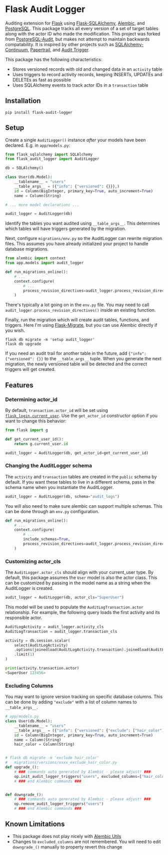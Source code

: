 # Flask Audit Logger

Auditing extension for [Flask](https://flask.palletsprojects.com/en/3.0.x/) using [Flask-SQLAlchemy](https://flask-sqlalchemy.palletsprojects.com/en/3.1.x/), [Alembic](https://alembic.sqlalchemy.org/en/latest/index.html), and [PostgreSQL](https://www.postgresql.org/).
This package tracks all every version of a set of target tables along with the actor ID who made the modification.
This project was forked from [PostgreSQL-Audit](https://github.com/kvesteri/postgresql-audit), but makes not attempt to maintain backwards compatability.
It is inspired by other projects such as [SQLAlchemy-Continuum](https://github.com/kvesteri/SQLAlchemy-Continuum), [Papertrail](https://github.com/airblade/paper_trail), and [Audit Trigger](https://github.com/2ndQuadrant/audit-trigger).

This package has the following characteristics:
- Stores versioned records with old and changed data in an `activity` table
- Uses triggers to record activity records, keeping INSERTs, UPDATEs and DELETEs as fast as possible
- Uses SQLAlchemy events to track actor IDs in a `transaction` table


## Installation
```
pip install flask-audit-logger
```

## Setup
Create a single `AuditLogger()` instance _after_ your models have been declared. E.g. in `app/models.py`:
```python
from flask_sqlalchemy import SQLAlchemy
from flask_audit_logger import AuditLogger

db = SQLAlchemy()

class User(db.Model):
    __tablename__ = "users"
    __table_args__ = ({"info": {"versioned": {}}},)
    id = Column(BigInteger, primary_key=True, auto_increment=True)
    name = Column(String)

# ... more model declarations ...

audit_logger = AuditLogger(db)
```
Identify the tables you want audited using `__table_args__`.
This determines which tables will have triggers generated by the migration.

Next, configure `migrations/env.py` so the AuditLogger can rewrite migration files.
This assumes you have already initialized your project to handle database migrations.
```python
from alembic import context
from app.models import audit_logger

def run_migrations_online():
    # ...
    context.configure(
        # ...
        process_revision_directives=audit_logger.process_revision_directives,
    )
```
There's typically a lot going on in the `env.py` file.
You may need to call `audit_logger.process_revision_directives()` inside an existing function.

Finally, run the migration which will create audit tables, functions, and triggers.
Here I'm using [Flask-Migrate](https://flask-migrate.readthedocs.io/en/latest/), but you can use Alembic directly if you wish.
```
flask db migrate -m 'setup audit_logger'
flask db upgrade
```
If you need an audit trail for another table in the future, add `{"info": {"versioned": {}}` to the `__table_args__` tuple.
When you generate the next migration, the newly versioned table will be detected and the correct triggers will get created. 


## Features
### Determining actor_id
By default, `transaction.actor_id` will be set using [`flask_login.current_user`](https://flask-login.readthedocs.io/en/latest/#flask_login.current_user).
Use the `get_actor_id` constructor option if you want to change this behavior:
```python
from flask import g

def get_current_user_id():
    return g.current_user.id

audit_logger = AuditLogger(db, get_actor_id=get_current_user_id)
```

### Changing the AuditLogger schema
The `activity` and `transaction` tables are created in the `public` schema by default.
If you want these tables to live in a different schema, pass in the schema name when you instantiate the AuditLogger.
```python
audit_logger = AuditLogger(db, schema="audit_logs")
```

You will also need to make sure alembic can support multiple schemas.
This can be done through an `env.py` configuration.
```python
def run_migrations_online():
    # ...
    context.configure(
        # ...
        include_schemas=True,
        process_revision_directives=audit_logger.process_revision_directives,
    )
```

### Customizing actor_cls
The `AuditLogger.actor_cls` should align with your current_user type.
By default, this package assumes the `User` model is also the actor class.
This can be customized by passing in the model name as a string when the AuditLogger is created.
```python
audit_logger = AuditLogger(db, actor_cls="SuperUser")
```
This model will be used to populate the `AuditLogTransaction.actor` relationship.
For example, the following query loads the first activity and its responsible actor.
```python
AuditLogActivity = audit_logger.activity_cls
AuditLogTransaction = audit_logger.transaction_cls

activity = db.session.scalar(
    select(AuditLogActivity)
    .options(joinedload(AuditLogActivity.transaction).joinedload(AuditLogTransaction.actor))
    .limit(1)
)

print(activity.transaction.actor)
<SuperUser 123456>
```


### Excluding Columns
You may want to ignore version tracking on specific database columns.
This can be done by adding `"exclude"` with a list of column names to `__table_args__`.
```python
# app/models.py
class User(db.Model):
    __tablename__ = "users"
    __table_args__ = ({"info": {"versioned": {"exclude": ["hair_color"]}}},)
    id = Column(BigInteger, primary_key=True, auto_increment=True)
    name = Column(String)
    hair_color = Column(String)


# flask db migrate -m 'exclude hair_color'
#   migrations/versions/xxxx_exclude_hair_color.py
def upgrade_():
    # ### commands auto generated by Alembic - please adjust! ###
    op.init_audit_logger_triggers("users", excluded_columns=["hair_color"])
    # ### end Alembic commands ###


def downgrade_():
    # ### commands auto generated by Alembic - please adjust! ###
    op.remove_audit_logger_triggers("users")
    # ### end Alembic commands ###
```


## Known Limitations
- This package does not play nicely with [Alembic Utils](https://github.com/olirice/alembic_utils)
- Changes to `excluded_columns` are not remembered. You will need to edit `downgrade_()` manually to property revert this change